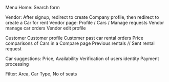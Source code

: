 Menu
	Home: Search form

Vendor: After signup, 
		redirect to create Company profile, 
		then redirect to create a Car for rent
	Vendor page: Profile / Cars / Manage requests
	Vendor manage car orders
	Vendor edit profile

Customer
	Customer profile
	Customer past car rental orders
	Price comparisons of Cars in a Compare page
	Previous rentals
	// Sent rental request

Car suggestions: Price, Availability
Verification of users identity
Payment processing

Filter: Area, Car Type, No of seats